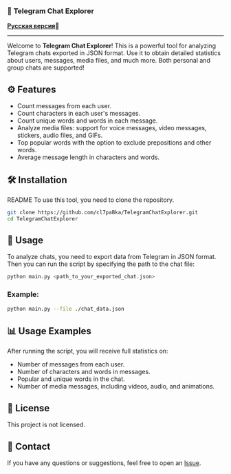 ### 🚀 **Telegram Chat Explorer**

[**Русская версия**](https://github.com/cl7paBka/TelegramChatExplorer/blob/main/README_ru.md)📜  

---

Welcome to **Telegram Chat Explorer**! This is a powerful tool for analyzing Telegram chats exported in JSON format. Use it to obtain detailed statistics about users, messages, media files, and much more. Both personal and group chats are supported!



## ⚙️ **Features**

- Count messages from each user.
- Count characters in each user's messages.
- Count unique words and words in each message.
- Analyze media files: support for voice messages, video messages, stickers, audio files, and GIFs.
- Top popular words with the option to exclude prepositions and other words.
- Average message length in characters and words.

## 🛠 **Installation**
README
To use this tool, you need to clone the repository.

```bash
git clone https://github.com/cl7paBka/TelegramChatExplorer.git
cd TelegramChatExplorer
```

## 🚀 **Usage**

To analyze chats, you need to export data from Telegram in JSON format. Then you can run the script by specifying the path to the chat file:

```bash
python main.py <path_to_your_exported_chat.json>
```

### Example:

```bash
python main.py --file ./chat_data.json
```

## 📊 **Usage Examples**

After running the script, you will receive full statistics on:

- Number of messages from each user.
- Number of characters and words in messages.
- Popular and unique words in the chat.
- Number of media messages, including videos, audio, and animations.

## 📝 **License**

This project is not licensed.

## 📧 **Contact**

If you have any questions or suggestions, feel free to open an [Issue](https://github.com/cl7paBka/TelegramChatExplorer/issues/new).
